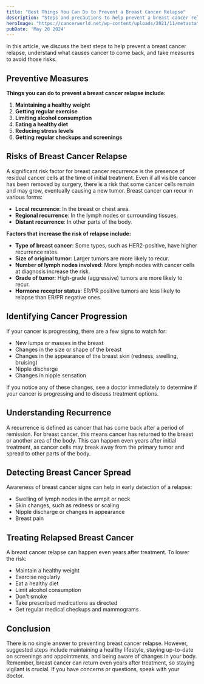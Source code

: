 ```yaml
---
title: "Best Things You Can Do to Prevent a Breast Cancer Relapse"
description: "Steps and precautions to help prevent a breast cancer relapse."
heroImage: "https://cancerworld.net/wp-content/uploads/2021/11/metastatic-breast-cancer-o.jpeg"
pubDate: 'May 20 2024'
---
```


In this article, we discuss the best steps to help prevent a breast cancer relapse, understand what causes cancer to come back, and take measures to avoid those risks.

## Preventive Measures

**Things you can do to prevent a breast cancer relapse include:**

1. **Maintaining a healthy weight**
2. **Getting regular exercise**
3. **Limiting alcohol consumption**
4. **Eating a healthy diet**
5. **Reducing stress levels**
6. **Getting regular checkups and screenings**

## Risks of Breast Cancer Relapse

A significant risk factor for breast cancer recurrence is the presence of residual cancer cells at the time of initial treatment. Even if all visible cancer has been removed by surgery, there is a risk that some cancer cells remain and may grow, eventually causing a new tumor. Breast cancer can recur in various forms:

- **Local recurrence**: In the breast or chest area.
- **Regional recurrence**: In the lymph nodes or surrounding tissues.
- **Distant recurrence**: In other parts of the body.

**Factors that increase the risk of relapse include:**

- **Type of breast cancer**: Some types, such as HER2-positive, have higher recurrence rates.
- **Size of original tumor**: Larger tumors are more likely to recur.
- **Number of lymph nodes involved**: More lymph nodes with cancer cells at diagnosis increase the risk.
- **Grade of tumor**: High-grade (aggressive) tumors are more likely to recur.
- **Hormone receptor status**: ER/PR positive tumors are less likely to relapse than ER/PR negative ones.

## Identifying Cancer Progression

If your cancer is progressing, there are a few signs to watch for:

- New lumps or masses in the breast
- Changes in the size or shape of the breast
- Changes in the appearance of the breast skin (redness, swelling, bruising)
- Nipple discharge
- Changes in nipple sensation

If you notice any of these changes, see a doctor immediately to determine if your cancer is progressing and to discuss treatment options.

## Understanding Recurrence

A recurrence is defined as cancer that has come back after a period of remission. For breast cancer, this means cancer has returned to the breast or another area of the body. This can happen even years after initial treatment, as cancer cells may break away from the primary tumor and spread to other parts of the body.

## Detecting Breast Cancer Spread

Awareness of breast cancer signs can help in early detection of a relapse:

- Swelling of lymph nodes in the armpit or neck
- Skin changes, such as redness or scaling
- Nipple discharge or changes in appearance
- Breast pain

## Treating Relapsed Breast Cancer

A breast cancer relapse can happen even years after treatment. To lower the risk:

- Maintain a healthy weight
- Exercise regularly
- Eat a healthy diet
- Limit alcohol consumption
- Don't smoke
- Take prescribed medications as directed
- Get regular medical checkups and mammograms

## Conclusion

There is no single answer to preventing breast cancer relapse. However, suggested steps include maintaining a healthy lifestyle, staying up-to-date on screenings and appointments, and being aware of changes in your body. Remember, breast cancer can return even years after treatment, so staying vigilant is crucial. If you have concerns or questions, speak with your doctor.
